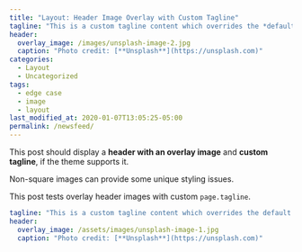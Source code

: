 ```yaml
---
title: "Layout: Header Image Overlay with Custom Tagline"
tagline: "This is a custom tagline content which overrides the *default* page excerpt."
header:
  overlay_image: /images/unsplash-image-2.jpg
  caption: "Photo credit: [**Unsplash**](https://unsplash.com)"
categories:
  - Layout
  - Uncategorized
tags:
  - edge case
  - image
  - layout
last_modified_at: 2020-01-07T13:05:25-05:00
permalink: /newsfeed/
---
```


This post should display a **header with an overlay image** and **custom tagline**, if the theme supports it.

Non-square images can provide some unique styling issues.

This post tests overlay header images with custom `page.tagline`.

```yaml
tagline: "This is a custom tagline content which overrides the default page excerpt."
header:
  overlay_image: /assets/images/unsplash-image-1.jpg
  caption: "Photo credit: [**Unsplash**](https://unsplash.com)"
```